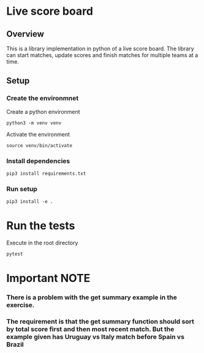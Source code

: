 # Live score board 

## Overview

This is a library implementation in python of a live score board. The library can start matches, update scores and finish matches for multiple teams at a time.

## Setup

### Create the environmnet

Create a python environment

```
python3 -m venv venv
```


Activate the environment

```
source venv/bin/activate
```

### Install dependencies

```
pip3 install requirements.txt
```

### Run setup

```
pip3 install -e .
```

# Run the tests

Execute in the root directory

```
pytest
```

# Important NOTE

### There is a problem with the get summary example in the exercise.
### The requirement is that the get summary function should sort by total score first and then most recent match. But the example given has Uruguay vs Italy match before Spain vs Brazil
